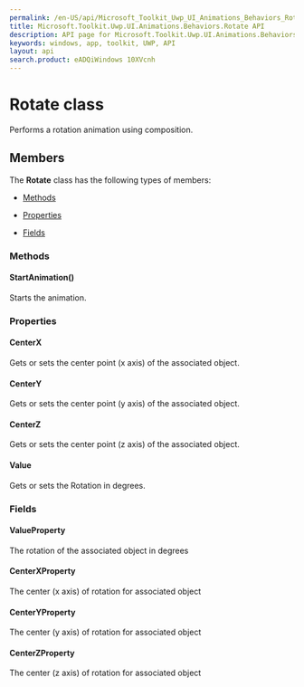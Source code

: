 ```yaml
---
permalink: /en-US/api/Microsoft_Toolkit_Uwp_UI_Animations_Behaviors_Rotate.htm
title: Microsoft.Toolkit.Uwp.UI.Animations.Behaviors.Rotate API 
description: API page for Microsoft.Toolkit.Uwp.UI.Animations.Behaviors.Rotate
keywords: windows, app, toolkit, UWP, API
layout: api
search.product: eADQiWindows 10XVcnh
---
```



# Rotate class

Performs a rotation animation using composition.

## Members

The **Rotate** class has the following types of members:

* [Methods](#Methods)

* [Properties](#Properties)

* [Fields](#Fields)

### Methods

#### StartAnimation()

Starts the animation.





### Properties

#### CenterX

Gets or sets the center point (x axis) of the associated object.





#### CenterY

Gets or sets the center point (y axis) of the associated object.





#### CenterZ

Gets or sets the center point (z axis) of the associated object.





#### Value

Gets or sets the Rotation in degrees.





### Fields

#### ValueProperty

The rotation of the associated object in degrees





#### CenterXProperty

The center (x axis) of rotation for associated object





#### CenterYProperty

The center (y axis) of rotation for associated object





#### CenterZProperty

The center (z axis) of rotation for associated object




